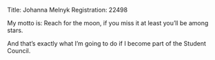 Title: Johanna Melnyk
Registration: 22498

My motto is: Reach for the moon, if you miss it at least you’ll be among stars.

And that’s exactly what I’m going to do if I become part of the Student Council.
